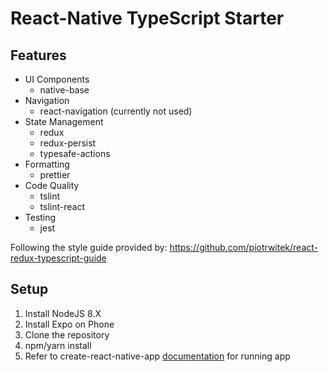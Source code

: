# React-Native TypeScript Starter

## Features

* UI Components
  * native-base
* Navigation
  * react-navigation (currently not used)
* State Management
  * redux
  * redux-persist
  * typesafe-actions
* Formatting
  * prettier
* Code Quality
  * tslint
  * tslint-react
* Testing
  * jest

Following the style guide provided by: https://github.com/piotrwitek/react-redux-typescript-guide

## Setup

1.  Install NodeJS 8.X
2.  Install Expo on Phone
3.  Clone the repository
4.  npm/yarn install
5.  Refer to create-react-native-app [documentation](CRNA.md) for running app
